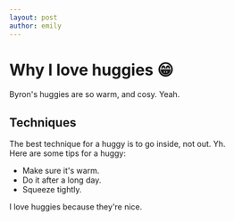 ```yaml
---
layout: post
author: emily
---
```

# Why I love huggies 😁
Byron's huggies are so warm, and cosy. Yeah.

## Techniques
The best technique for a huggy is to go inside, not out. Yh.  
Here are some tips for a huggy:
- Make sure it's warm.
- Do it after a long day.
- Squeeze tightly.

I love huggies because they're nice.